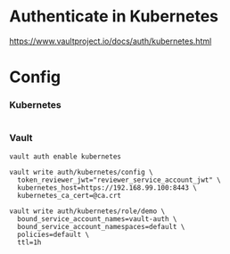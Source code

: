 Authenticate in Kubernetes
===

https://www.vaultproject.io/docs/auth/kubernetes.html

# Config

### Kubernetes

```

```

### Vault

```
vault auth enable kubernetes

vault write auth/kubernetes/config \
  token_reviewer_jwt="reviewer_service_account_jwt" \
  kubernetes_host=https://192.168.99.100:8443 \
  kubernetes_ca_cert=@ca.crt

vault write auth/kubernetes/role/demo \
  bound_service_account_names=vault-auth \
  bound_service_account_namespaces=default \
  policies=default \
  ttl=1h
```
